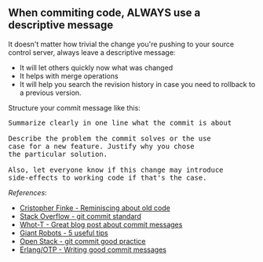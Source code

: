 When commiting code, ALWAYS use a descriptive message
------------

It doesn't matter how trivial the change you're pushing to your source control server, always leave a descriptive message:

* It will let others quickly now what was changed
* It helps with merge operations
* It will help you search the revision history in case you need to rollback to a previous version. 


Structure your commit message like this:
    
<pre>
Summarize clearly in one line what the commit is about

Describe the problem the commit solves or the use
case for a new feature. Justify why you chose
the particular solution.

Also, let everyone know if this change may introduce
side-effects to working code if that's the case.
</pre>


_References_: 

* [Cristopher Finke - Reminiscing about old code](http://www.chrisfinke.com/2013/06/13/old-code/)
* [Stack Overflow - git commit standard ](http://stackoverflow.com/questions/15324900/standard-to-follow-when-writing-git-commit-messages)
* [Whot-T - Great blog post about commit messages](http://who-t.blogspot.de/2009/12/on-commit-messages.html)
* [Giant Robots - 5 useful tips](http://robots.thoughtbot.com/post/48933156625/5-useful-tips-for-a-better-commit-message)
* [Open Stack - git commit good practice](https://wiki.openstack.org/wiki/GitCommitMessages)
* [Erlang/OTP - Writing good commit messages](https://github.com/erlang/otp/wiki/Writing-good-commit-messages)